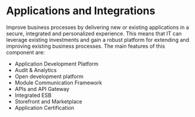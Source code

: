 # Applications and Integrations
Improve business processes by delivering new or existing applications in a secure, integrated and personalized experience.  This means that IT can leverage existing investments and gain a robust platform for extending and improving existing business processes. The main features of this component are:
* Application Development Platform
* Audit & Analytics
* Open development platform
* Module Communication Framework
* APIs and API Gateway
* Integrated ESB
* Storefront and Marketplace
* Application Certification
